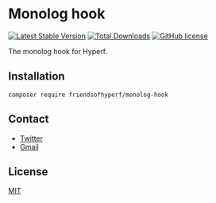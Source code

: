 # Monolog hook

[![Latest Stable Version](https://poser.pugx.org/friendsofhyperf/monolog-hook/version.png)](https://packagist.org/packages/friendsofhyperf/monolog-hook)
[![Total Downloads](https://poser.pugx.org/friendsofhyperf/monolog-hook/d/total.png)](https://packagist.org/packages/friendsofhyperf/monolog-hook)
[![GitHub license](https://img.shields.io/github/license/friendsofhyperf/monolog-hook)](https://github.com/friendsofhyperf/monolog-hook)

The monolog hook for Hyperf.

## Installation

```shell
composer require friendsofhyperf/monolog-hook
```

## Contact

- [Twitter](https://twitter.com/huangdijia)
- [Gmail](mailto:huangdijia@gmail.com)

## License

[MIT](LICENSE)
